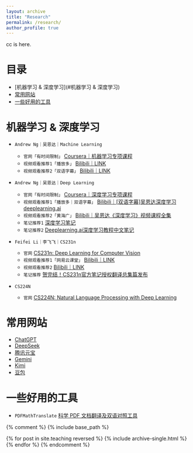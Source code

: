 ```yaml
---
layout: archive
title: "Research"
permalink: /research/
author_profile: true
---
```


cc is here. 

# 目录
- [机器学习 & 深度学习](#机器学习 & 深度学习)
- [常用网站](#常用网站)
- [一些好用的工具](#一些好用的工具)




<div id="机器学习 & 深度学习" style="position: relative; top: -80px;"></div>

# 机器学习 & 深度学习
* `Andrew Ng｜吴恩达｜Machine Learning`
  * `官网「有时间限制」` <a href="https://www.coursera.org/specializations/machine-learning-introduction#courses" target="_blank">Coursera｜机器学习专项课程</a>
  * `视频观看推荐1「播放多」` <a href="https://www.bilibili.com/video/BV1Bq421A74G?vd_source=19f572b03f2ec7aebf1de5d4242523ce&spm_id_from=333.788.videopod.episodes" target="_blank">Bilibili｜LINK</a>
  * `视频观看推荐2「双语字幕」` <a href="https://www.bilibili.com/video/BV1owrpYKEtP/?spm_id_from=333.788.videopod.episodes&vd_source=19f572b03f2ec7aebf1de5d4242523ce&p=125" target="_blank">Bilibili｜LINK</a>


* `Andrew Ng｜吴恩达｜Deep Learning`
  * `官网「有时间限制」` <a href="https://www.coursera.org/specializations/deep-learning" target="_blank">Coursera｜深度学习专项课程</a>
  * `视频观看推荐1「播放多｜双语字幕」` <a href="https://www.bilibili.com/video/BV1FT4y1E74V/?spm_id_from=333.337.search-card.all.click&vd_source=19f572b03f2ec7aebf1de5d4242523ce" target="_blank">Bilibili｜[双语字幕]吴恩达深度学习deeplearning.ai</a>
  * `视频观看推荐2「黄海广」` <a href="https://www.bilibili.com/video/BV16r4y1Y7jv/?vd_source=19f572b03f2ec7aebf1de5d4242523ce" target="_blank">Bilibili｜吴恩达《深度学习》视频课程全集</a>
  * `笔记推荐1` <a href="http://www.ai-start.com/dl2017/" target="_blank">深度学习笔记</a>
  * `笔记推荐2` <a href="https://github.com/fengdu78/deeplearning_ai_books?tab=readme-ov-file" target="_blank">Deeplearning.ai深度学习教程中文笔记</a>


* `Feifei Li｜李飞飞｜CS231n`
  * `官网` <a href="http://vision.stanford.edu/teaching/cs231n/index.html" target="_blank">CS231n: Deep Learning for Computer Vision</a>
  * `视频观看推荐1「网易云课堂」` <a href="https://www.bilibili.com/video/BV1nJ411z7fe?spm_id_from=333.788.videopod.episodes&vd_source=19f572b03f2ec7aebf1de5d4242523ce" target="_blank">Bilibili｜LINK</a>
  * `视频观看推荐2` <a href="https://www.bilibili.com/video/BV1GvyGYCEDP?buvid=Y8431C82ADC6E85B46D09529D930111DA230&from_spmid=search.search-result.0.0&is_story_h5=false&mid=v%2BqB8wGtlO0J4uTL9QU7lA%3D%3D&plat_id=116&share_from=ugc&share_medium=iphone&share_plat=ios&share_session_id=B462D761-9BD5-4D6C-9667-3B26929E57FA&share_source=WEIXIN&share_tag=s_i&spmid=united.player-video-detail.0.0&timestamp=1729649073&unique_k=wU9HpH9&up_id=1266399589&vd_source=19f572b03f2ec7aebf1de5d4242523ce&spm_id_from=333.788.videopod.episodes" target="_blank">Bilibili｜LINK</a>
  * `笔记推荐` <a href="https://zhuanlan.zhihu.com/p/21930884" target="_blank">贺完结！CS231n官方笔记授权翻译总集篇发布</a>
  

* `CS224N`
  * `官网` <a href="https://web.stanford.edu/class/cs224n/" target="_blank">CS224N: Natural Language Processing with Deep Learning</a>



<div id="常用网站" style="position: relative; top: -80px;"></div>

# 常用网站
* <a href="https://chatgpt.com/" target="_blank">ChatGPT</a>
* <a href="https://chat.deepseek.com/" target="_blank">DeepSeek</a>
* <a href="https://yuanbao.tencent.com/chat/naQivTmsDa" target="_blank">腾讯元宝</a>
* <a href="https://gemini.google.com/app" target="_blank">Gemini</a>
* <a href="https://kimi.moonshot.cn" target="_blank">Kimi</a>
* <a href="https://www.doubao.com/chat/" target="_blank">豆包</a>



<div id="一些好用的工具" style="position: relative; top: -80px;"></div>

# 一些好用的工具
* `PDFMathTranslate` <a href="https://github.com/Byaidu/PDFMathTranslate/blob/main/docs/README_zh-CN.md" target="_blank">科学 PDF 文档翻译及双语对照工具</a>




{% comment %}
{% include base_path %}

{% for post in site.teaching reversed %}
  {% include archive-single.html %}
{% endfor %}
{% endcomment %}
